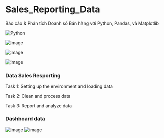 # Sales_Reporting_Data
Báo cáo &amp; Phân tích Doanh số Bán hàng với Python, Pandas, và Matplotlib

![Python](https://img.shields.io/badge/python-3670A0?style=for-the-badge&logo=python&logoColor=ffdd54)

![image](https://github.com/user-attachments/assets/601a67e9-4ca1-4561-a82d-e8392933c5bd)

![image](https://github.com/user-attachments/assets/2e8ce744-422f-4d30-8bb6-b4c669904703)



![image](https://github.com/user-attachments/assets/12a60097-09cf-4fdd-a572-007375df4747)
### Data Sales Resporting
Task 1: Setting up the environment and loading data

Task 2: Clean and process data

Task 3: Report and analyze data
### Dashboard data
![image](https://github.com/user-attachments/assets/409b1955-b819-4cff-9d09-49e4a58b9cce)
![image](https://github.com/user-attachments/assets/5c8ce449-175a-4935-a033-f0059bc35408)






